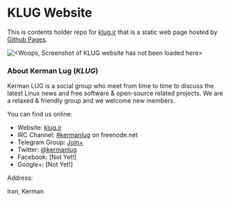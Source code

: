 KLUG Website
============

This is contents holder repo for [klug.ir](http://klug.ir/) that is a static web page hosted by [Github Pages](http://pages.github.com/).

![<Woops, Screenshot of KLUG website has not been loaded here>](https://clbin.com/AZaetZ.png)


### About Kerman Lug (_KLUG_)

Kerman LUG is a social group who meet from time to time to discuss the latest Linux news and free software & open-source related projects. We are a relaxed & friendly group and we welcome new members.

You can find us online:

 * Website: [klug.ir](http://klug.ir/)
 * IRC Channel: [#kermanlug](https://kiwiirc.com/client/irc.freenode.net/#kermanlug) on freenode.net
 * Telegram Group: [Join+](http://telegram.me/kermanlug)
 * Twitter: [@kermanlug](https://twitter.com/kermanlug)
 * Facebook: [Not Yet!]
 * Google+: [Not Yet!]
 
 Address:
 
 Iran, Kerman
